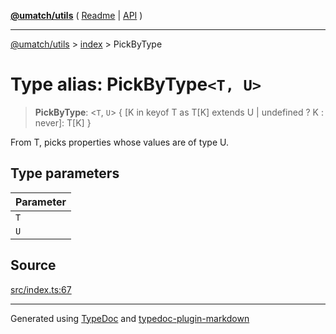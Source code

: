 [**@umatch/utils**](../../README.md) ( [Readme](../../README.md) \| [API](../../API.md) )

---

[@umatch/utils](../../API.md) > [index](../README.md) > PickByType

# Type alias: PickByType`<T, U>`

> **PickByType**: \<`T`, `U`\> \{ [K in keyof T as T[K] extends U \| undefined ? K : never]: T[K] }

From T, picks properties whose values are of type U.

## Type parameters

| Parameter |
| :-------- |
| `T`       |
| `U`       |

## Source

[src/index.ts:67](https://github.com/umatch-oficial/utils/blob/618b1ef/src/index.ts#L67)

---

Generated using [TypeDoc](https://typedoc.org/) and [typedoc-plugin-markdown](https://www.npmjs.com/package/typedoc-plugin-markdown)
